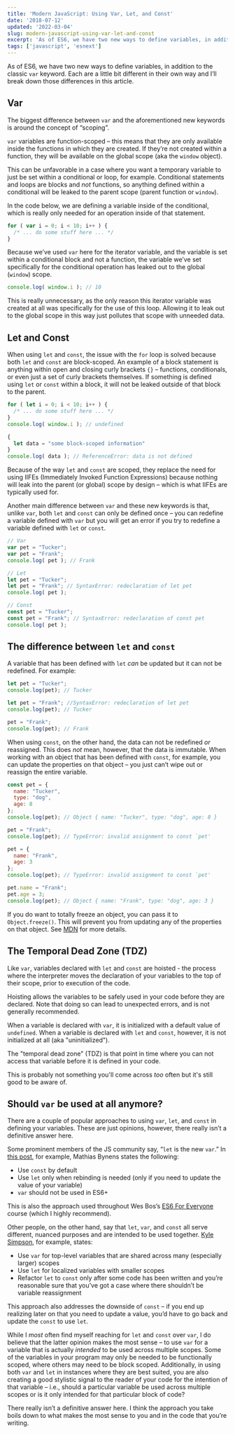 ```yaml
---
title: 'Modern JavaScript: Using Var, Let, and Const'
date: '2018-07-12'
updated: '2022-03-04'
slug: modern-javascript-using-var-let-and-const
excerpt: 'As of ES6, we have two new ways to define variables, in addition to the classic var keyword. Each are a little bit different in their own way and I’ll break down those differences in this article.'
tags: ['javascript', 'esnext']
---
```


As of ES6, we have two new ways to define variables, in addition to the classic `var` keyword. Each are a little bit different in their own way and I’ll break down those differences in this article.

## Var

The biggest difference between `var` and the aforementioned new keywords is around the concept of “scoping”.

`var` variables are function-scoped – this means that they are only available inside the functions in which they are created. If they’re not created within a function, they will be available on the global scope (aka the `window` object).

This can be unfavorable in a case where you want a temporary variable to just be set within a conditional or loop, for example. Conditional statements and loops are blocks and *not* functions, so anything defined within a conditional will be leaked to the parent scope (parent function or `window`).

In the code below, we are defining a variable inside of the conditional, which is really only needed for an operation inside of that statement.

```javascript
for ( var i = 0; i < 10; i++ ) {
  /* ... do some stuff here ... */
}
```

Because we’ve used `var` here for the iterator variable, and the variable is set within a conditional block and not a function, the variable we’ve set specifically for the conditional operation has leaked out to the global (`window`) scope.

```javascript
console.log( window.i ); // 10

```

This is really unnecessary, as the only reason this iterator variable was created at all was specifically for the use of this loop. Allowing it to leak out to the global scope in this way just pollutes that scope with unneeded data.

## Let and Const

When using `let` and `const`, the issue with the `for` loop is solved because both `let` and `const` are block-scoped. An example of a block statement is anything within open and closing curly brackets `{}` – functions, conditionals, or even just a set of curly brackets themselves. If something is defined using `let` or `const` within a block, it will not be leaked outside of that block to the parent.

```javascript
for ( let i = 0; i < 10; i++ ) {
  /* ... do some stuff here ... */
}
console.log( window.i ); // undefined

{
  let data = "some block-scoped information"
}
console.log( data ); // ReferenceError: data is not defined
```

Because of the way `let` and `const` are scoped, they replace the need for using IIFEs (Immediately Invoked Function Expressions) because nothing will leak into the parent (or global) scope by design – which is what IIFEs are typically used for.

Another main difference between `var` and these new keywords is that, unlike `var`, both `let` and `const` can only be defined once – you can redefine a variable defined with `var` but you will get an error if you try to redefine a variable defined with `let` or `const`.

```javascript
// Var
var pet = "Tucker";
var pet = "Frank";
console.log( pet ); // Frank

// Let
let pet = "Tucker";
let pet = "Frank"; // SyntaxError: redeclaration of let pet
console.log( pet );

// Const
const pet = "Tucker";
const pet = "Frank"; // SyntaxError: redeclaration of const pet
console.log( pet );
```

## The difference between `let` and `const`

A variable that has been defined with `let` *can* be updated but it can not be redefined. For example:

```javascript
let pet = "Tucker";
console.log(pet); // Tucker

let pet = "Frank"; //SyntaxError: redeclaration of let pet
console.log(pet); // Tucker

pet = "Frank";
console.log(pet); // Frank
```

When using `const`, on the other hand, the data can not be redefined *or* reassigned. This does *not* mean, however, that the data is immutable. When working with an object that has been defined with `const`, for example, you can update the properties on that object – you just can’t wipe out or reassign the entire variable.

```javascript
const pet = {
  name: "Tucker",
  type: "dog",
  age: 8
};
console.log(pet); // Object { name: "Tucker", type: "dog", age: 8 }

pet = "Frank";
console.log(pet); // TypeError: invalid assignment to const `pet'

pet = {
  name: "Frank",
  age: 3
};
console.log(pet); // TypeError: invalid assignment to const `pet'

pet.name = "Frank";
pet.age = 3;
console.log(pet); // Object { name: "Frank", type: "dog", age: 3 }
```

If you do want to totally freeze an object, you can pass it to `Object.freeze()`. This will prevent you from updating any of the properties on that object. See [MDN](https://developer.mozilla.org/en-US/docs/Web/JavaScript/Reference/Global_Objects/Object/freeze) for more details.

## The Temporal Dead Zone (TDZ)

Like `var`, variables declared with `let` and `const` are hoisted - the process where the interpreter moves the declaration of your variables to the top of their scope, prior to execution of the code.

Hoisting allows the variables to be safely used in your code before they are declared. Note that doing so can lead to unexpected errors, and is not generally recommended.

When a variable is declared with `var`, it is initialized with a default value of `undefined`. When a variable is declared with `let` and `const`, however, it is not initialized at all (aka "uninitialized").

The "temporal dead zone" (TDZ) is that point in time where you can not access that variable before it is defined in your code.

This is probably not something you'll come across _too_ often but it's still good to be aware of.

## Should `var` be used at all anymore?

There are a couple of popular approaches to using `var`, `let`, and `const` in defining your variables. These are just opinions, however, there really isn’t a definitive answer here.

Some prominent members of the JS community say, “`let` is the new `var`.” In [this post](https://mathiasbynens.be/notes/es6-const), for example, Mathias Bynens states the following:

- Use `const` by default
- Use `let` only when rebinding is needed (only if you need to update the value of your variable)
- `var` should not be used in ES6+

This is also the approach used throughout Wes Bos’s [ES6 For Everyone](https://es6.io/) course (which I highly recommend).

Other people, on the other hand, say that `let`, `var`, and `const` all serve different, nuanced purposes and are intended to be used together. [Kyle Simpson](https://me.getify.com/), for example, states:

- Use `var` for top-level variables that are shared across many (especially larger) scopes
- Use `let` for localized variables with smaller scopes
- Refactor `let` to `const` only after some code has been written and you’re reasonable sure that you’ve got a case where there shouldn’t be variable reassignment

This approach also addresses the downside of `const` – if you end up realizing later on that you need to update a value, you’d have to go back and update the `const` to use `let`.

While I *most* often find myself reaching for `let` and `const` over `var`, I do believe that the latter opinion makes the most sense – to use `var` for a variable that is actually *intended* to be used across multiple scopes. Some of the variables in your program may only be needed to be functionally scoped, where others may need to be block scoped. Additionally, in using both `var` and `let` in instances where they are best suited, you are also creating a good stylistic signal to the reader of your code for the intention of that variable – i.e., should a particular variable be used across multiple scopes or is it only intended for that particular block of code?

There really isn’t a definitive answer here. I think the approach you take boils down to what makes the most sense to you and in the code that you’re writing.